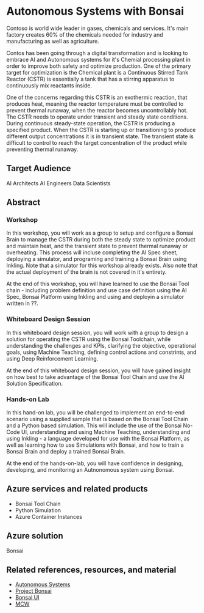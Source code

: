 # Autonomous Systems with Bonsai

Contoso is world wide leader in gases, chemicals and services.  It's main factory creates 60% of the chemicals needed for industry and manufacturing as well as agriculture.

Contos has been going through a digital transformation and is looking to embrace AI and Autonomous systems for it's Chemial processing plant in order to improve both safety and optimize production. One of the primary target for optimization is the Chemical plant is a Continuous Stirred Tank Reactor (CSTR) is essentially a tank that has a stirring apparatus to continuously mix reactants inside. 

One of the concerns regarding this CSTR is an exothermic reaction, that produces heat, meaning the reactor temperature must be controlled to prevent thermal runaway, when the reactor becomes uncontrollably hot. The CSTR needs to operate under transient and steady state conditions. During continuous steady-state operation, the CSTR is producing a specified product. When the CSTR is starting up or transitioning to produce different output concentrations it is in transient state. The transient state is difficult to control to reach the target concentration of the product while preventing thermal runaway.


## Target Audience

AI Architects
AI Engineers
Data Scientists

## Abstract

### Workshop

In this workshop, you will work as a group to setup and configure a Bonsai Brain to manage the CSTR during both the steady state to optimize product and maintain heat, and the transient state to prevent thermal runaway or overheating.  This process will incluse completing the AI Spec sheet, deploying a simulator, and programing and training a Bonsai Brain using Inkling.  Note that a simulator for this workshop already exists.  Also note that the actual deployment of the brain is not covered in it's entirety.

At the end of this workshop, you will have learned to use the Bonsai Tool chain - including problem definition and use case definition using the AI Spec, Bonsai Platform using Inkling and using and deployin a simulator written in ??.

### Whiteboard Design Session

In this whiteboard design session, you will work with a group to design a solution for operating the CSTR using the Bonsai Toolchain, while understanding the challenges and KPIs, clarifying the objective, operational goals, using Machine Teaching, defining control actions and constrints, and using Deep Reinforcement Learning.

At the end of this whiteboard design session, you will have gained insight on how best to take advantage of the Bonsai Tool Chain and use the AI Solution Specification.

### Hands-on Lab

In this hand-on lab, you will be challenged to implement an end-to-end scenario using a supplied sample that is based on the Bonsai Tool Chain and a Python based simulation.  This will include the use of the Bonsai No-Code UI, understanding and using Machine Teaching, understanding and using Inkling - a language developed for use with the Bonsai Platform, as well as learning how to use Simulations with Bonsai, and how to train a Bonsai Brain and deploy a trained Bonsai Brain.

At the end of the hands-on-lab, you will have confidence in designing, developing, and monitoring an Autnonomous system using Bonsai.

## Azure services and related products

- Bonsai Tool Chain
- Python Simulation
- Azure Container Instances 

## Azure solution

Bonsai 

## Related references, resources, and material

- [Autonomous Systems](https://docs.microsoft.com/en-us/autonomous-systems/)
- [Project Bonsai](https://docs.microsoft.com/en-us/bonsai/)
- [Bonsai UI](http://preview.bons.ai/)
- [MCW](https://github.com/Microsoft/MCW) 
